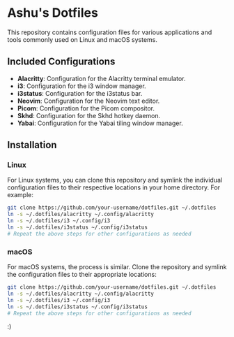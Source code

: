 # Ashu's Dotfiles

This repository contains configuration files for various applications and tools commonly used on Linux and macOS systems.

## Included Configurations

- **Alacritty**: Configuration for the Alacritty terminal emulator.
- **i3**: Configuration for the i3 window manager.
- **i3status**: Configuration for the i3status bar.
- **Neovim**: Configuration for the Neovim text editor.
- **Picom**: Configuration for the Picom compositor.
- **Skhd**: Configuration for the Skhd hotkey daemon.
- **Yabai**: Configuration for the Yabai tiling window manager.

## Installation

### Linux

For Linux systems, you can clone this repository and symlink the individual configuration files to their respective locations in your home directory. For example:

```bash
git clone https://github.com/your-username/dotfiles.git ~/.dotfiles
ln -s ~/.dotfiles/alacritty ~/.config/alacritty
ln -s ~/.dotfiles/i3 ~/.config/i3
ln -s ~/.dotfiles/i3status ~/.config/i3status
# Repeat the above steps for other configurations as needed
```

### macOS

For macOS systems, the process is similar. Clone the repository and symlink the configuration files to their appropriate locations:

```bash
git clone https://github.com/your-username/dotfiles.git ~/.dotfiles
ln -s ~/.dotfiles/alacritty ~/.config/alacritty
ln -s ~/.dotfiles/i3 ~/.config/i3
ln -s ~/.dotfiles/i3status ~/.config/i3status
# Repeat the above steps for other configurations as needed
```

:)
